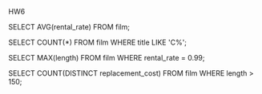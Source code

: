 HW6

SELECT AVG(rental_rate) FROM film;

SELECT COUNT(*) FROM film WHERE title LIKE 'C%';

SELECT MAX(length) FROM film WHERE rental_rate = 0.99;

SELECT COUNT(DISTINCT replacement_cost) FROM film WHERE length > 150;
